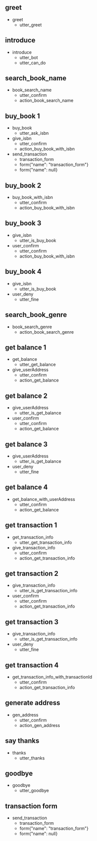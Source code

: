 ## greet
* greet
  - utter_greet

## introduce
* introduce
  - utter_bot
  - utter_can_do

<!-- ## search_book_name 1	
* book_search_name	
  - utter_confirm	
  - action_book_search_name	
  - utter_is_buy_book	
* user_confirm	
  - utter_give_balance_need_and_admin_address	
  - utter_ready_send_transaction	
* send_transaction	
  - transaction_form 	
  - form{"name": "transaction_form"} 	
  - form{"name": null}	
  - utter_confirm_transaction	
* give_transaction_info	
  - action_check_adbalance_and_return_key	

## search_book_name 2	
* book_search_name	
  - utter_confirm	
  - action_book_search_name	
  - utter_is_buy_book	
* user_deny	
  - utter_fine -->

## search_book_name
* book_search_name	
  - utter_confirm	
  - action_book_search_name	

## buy_book 1
* buy_book
  - utter_ask_isbn
* give_isbn
  - utter_confirm
  - action_buy_book_with_isbn
* send_transaction
  - transaction_form 
  - form{"name": "transaction_form"} 
  - form{"name": null}


## buy_book 2
* buy_book_with_isbn
  - utter_confirm
  - action_buy_book_with_isbn

## buy_book 3
* give_isbn
  - utter_is_buy_book
* user_confirm
  - utter_confirm
  - action_buy_book_with_isbn

## buy_book 4
* give_isbn
  - utter_is_buy_book
* user_deny
  - utter_fine

## search_book_genre
* book_search_genre
  - action_book_search_genre

## get balance 1
* get_balance
  - utter_get_balance
* give_userAddress
  - utter_confirm
  - action_get_balance

## get balance 2
* give_userAddress
  - utter_is_get_balance
* user_confirm
  - utter_confirm
  - action_get_balance

## get balance 3
* give_userAddress
  - utter_is_get_balance
* user_deny
  - utter_fine

## get balance 4
* get_balance_with_userAddress
  - utter_confirm
  - action_get_balance

## get transaction 1
* get_transaction_info
  - utter_get_transaction_info
* give_transaction_info
  - utter_confirm
  - action_get_transaction_info

## get transaction 2
* give_transaction_info
  - utter_is_get_transaction_info
* user_confirm
  - utter_confirm
  - action_get_transaction_info

## get transaction 3
* give_transaction_info
  - utter_is_get_transaction_info
* user_deny
  - utter_fine

## get transaction 4
* get_transaction_info_with_transactionId
  - utter_confirm
  - action_get_transaction_info

## generate address
* gen_address
  - utter_confirm
  - action_gen_address

## say thanks
* thanks
  - utter_thanks

## goodbye
* goodbye
  - utter_goodbye


## transaction form
* send_transaction
    - transaction_form 
    - form{"name": "transaction_form"} 
    - form{"name": null}


